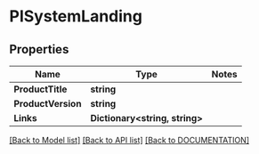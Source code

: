 # PISystemLanding

## Properties
Name | Type | Notes
------------ | ------------- | -------------
**ProductTitle** | **string**
**ProductVersion** | **string**
**Links** | **Dictionary<string, string>**

[[Back to Model list]](../../DOCUMENTATION.md#documentation-for-models) [[Back to API list]](../../DOCUMENTATION.md#documentation-for-api-endpoints) [[Back to DOCUMENTATION]](../../DOCUMENTATION.md)
